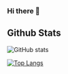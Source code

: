 ### Hi there 👋

<!--
**Greenbloom/Greenbloom** is a ✨ _special_ ✨ repository because its `README.md` (this file) appears on your GitHub profile.

Here are some ideas to get you started:

- 🔭 I’m currently working on ...
- 🌱 I’m currently learning ...
- 👯 I’m looking to collaborate on ...
- 🤔 I’m looking for help with ...
- 💬 Ask me about ...
- 📫 How to reach me: ...
- 😄 Pronouns: ...
- ⚡ Fun fact: ...
-->

## Github Stats
![GitHub stats](https://github-readme-stats.vercel.app/api?username=Greenbloom&count_private=true)

[![Top Langs](https://github-readme-stats.vercel.app/api/top-langs/?username=Greenbloom&layout=compact)](https://github.com/anuraghazra/github-readme-stats)
